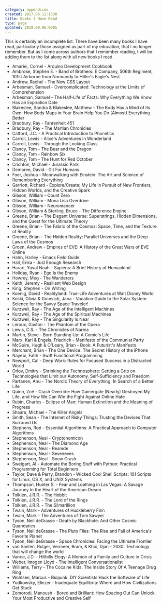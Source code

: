 ```yaml
---
category: appendices
created: 2017.06.11:1330
title: Books I Have Read
type: page
updated: 2018.09.06:0005
---
```


This is certainly an incomplete list. There have been many books I have read, particularly those assigned as part of my education, that I no longer remember. But as I come across authors that I remember reading, I will be adding them to the list along with all new books I read.

- Amariei, Cornel - Arduino Development Cookbook
- Ambrose, Stephen E. - Band of Brothers: E Company, 506th Regiment, 101st Airborne from Normandy to Hitler's Eagle's Nest
- Andrew, Rachel - The New CSS Layout
- Arbesman, Samuel - Overcomplicated: Technology at the Limits of Comprehension
- Arbesman, Samuel - The Half-Life of Facts: Why Everything We Know Has an Expiration Date
- Blakeslee, Sandra & Blakeslee, Matthew - The Body Has a Mind of Its Own: How Body Maps in Your Brain Help You Do (Almost) Everything Better
- Bradbury, Ray - Fahrenheit 451
- Bradbury, Ray - The Martian Chronicles
- Catford, J.C. - A Practical Introduction to Phonetics
- Carroll, Lewis - Alice's Adventures in Wonderland
- Carroll, Lewis - Through the Looking Glass
- Clancy, Tom - The Bear and the Dragon
- Clancy, Tom - Rainbow Six
- Clancy, Tom - The Hunt for Red October
- Crichton, Michael - Jurassic Park
- Demaree, David - Git For Humans
- Foer, Joshua - Moonwalking with Einstein: The Art and Science of Remembering Everything
- Garriott, Richard - Explore/Create: My Life in Pursuit of New Frontiers, Hidden Worlds, and the Creative Spark
- Gibson, William - Count Zero
- Gibson, William - Mona Lisa Overdrive
- Gibson, William - Neuromancer
- Gibson, William & Sterling, Bruce - The Difference Engine
- Greene, Brian - The Elegant Universe: Superstrings, Hidden Dimensions, and the Quest for the Ultimate Theory
- Greene, Brian - The Fabric of the Cosmos: Space, Time, and the Texture of Reality
- Greene, Brian - The Hidden Reality: Parallel Universes and the Deep Laws of the Cosmos
- Groen, Andrew - Empires of EVE: A History of the Great Wars of EVE Online
- Hahn, Harley - Emacs Field Guide
- Hall, Erika - Just Enough Research
- Harari, Yuval Noah - Sapiens: A Brief History of Humankind
- Holiday, Ryan - Ego Is the Enemy
- Howrey, Meg - The Wanderers
- Keith, Jeremy - Resilient Web Design
- King, Stephen - On Writing
- Koenig, David - Realityland: True-Life Adventures at Walt Disney World
- Koski, Olivia & Grcevich, Jana - Vacation Guide to the Solar System: Science for the Savvy Space Traveler!
- Kurzweil, Ray - The Age of the Intelligent Machines
- Kurzweil, Ray - The Age of the Spiritual Machines
- Kurzweil, Ray - The Singularity Is Near
- Leroux, Gaston - The Phantom of the Opera
- Lewis, C.S. - The Chronicles of Narnia
- Martin, Steve - Born Standing Up: A Comic's Life
- Marx, Karl & Engels, Friedrich - Manifesto of the Communist Party
- McGuire, Hugh & O'Leary, Brian - Book: A Futurist's Manifesto
- Merchant, Brian - The One Device: The Secret History of the iPhone
- Nayebi, Fatih - Swift Functional Programming
- Newport, Cal - Deep Work: Rules for Focused Success in a Distracted World
- Orlov, Dmitry - Shrinking the Technosphere: Getting a Grip on Technologies that Limit our Autonomy, Self-Sufficiency and Freedom 
- Partanen, Anu - The Nordic Theory of Everything: In Search of a Better Life
- Quinn, Zoë - Crash Override: How Gamergate (Nearly) Destroyed My Life, and How We Can Win the Fight Against Online Hate
- Rubin, Charles - Eclipse of Man: Human Extinction and the Meaning of Progress
- Shaara, Michael - The Killer Angels
- Smith, Sean - The Internet of Risky Things: Trusting the Devices That Surround Us
- Stephens, Rod - Essential Algorithms: A Practical Approach to Computer Algorithms
- Stephenson, Neal - Cryptonomicon
- Stephenson, Neal - The Diamond Age
- Stephenson, Neal - Reamde
- Stephenson, Neal - Seveneves
- Stephenson, Neal - Snow Crash
- Sweigart, Al - Automate the Boring Stuff with Python: Practical Programming for Total Beginners
- Taylor, Dave & Perry, Brandon - Wicked Cool Shell Scripts: 101 Scripts for Linux, OS X, and UNIX Systems
- Thompson, Hunter S. - Fear and Loathing in Las Vegas: A Savage Journey to the Heart of the American Dream
- Tolkien, J.R.R. - The Hobbit
- Tolkien, J.R.R. - The Lord of the Rings
- Tolkien, J.R.R. - The Silmarillion
- Twain, Mark - Adventures of Huckleberry Finn
- Twain, Mark - The Adventures of Tom Sawyer
- Tyson, Neil deGrasse - Death by Blackhole: And Other Cosmic Quandaries
- Tyson, Neil deGrasse - The Pluto Files: The Rise and Fall of America's Favorite Planet
- Tyson, Neil deGrasse - Space Chronicles: Facing the Ultimate Frontier
- van Santen, Rutger, Vermeer, Bram, & Khoi, Djan - 2030: Technology that will change the world
- Vance, J.D. - Hillbilly Elegy: A Memoir of a Family and Culture in Crisis
- Weber, Imogen Lloyd - The Intelligent Conversationalist
- Williams, Terry - The Cocaine Kids: The Inside Story Of A Teenage Drug Ring
- Wohlsen, Marcus - Biopunk: DIY Scientists Hack the Software of Life
- Yudkowsky, Eliezer - Inadequate Equilibria: Where and How Civilizations Get Stuck
- Zomorodi, Manoush - Bored and Brilliant: How Spacing Out Can Unlock Your Most Productive and Creative Self
